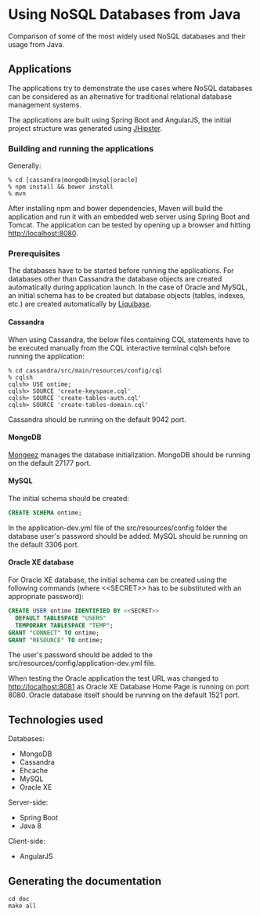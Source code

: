 # Using NoSQL Databases from Java
Comparison of some of the most widely used NoSQL databases and their usage
from Java.

## Applications
The applications try to demonstrate the use cases where NoSQL databases
can be considered as an alternative for traditional relational database
management systems.

The applications are built using Spring Boot and AngularJS, the initial project
structure was generated using [JHipster][1].

### Building and running the applications

Generally:
```shell
% cd [cassandra|mongodb|mysql|oracle]
% npm install && bower install
% mvn
```
After installing npm and bower dependencies, Maven will build the application
and run it with an embedded web server using Spring Boot and Tomcat. The
application can be tested by opening up a browser and hitting
<http://localhost:8080>.

### Prerequisites
The databases have to be started before running the applications. For
databases other than Cassandra the database objects are created
automatically during application launch. In the case of Oracle and MySQL, an
initial schema has to be created but database objects (tables, indexes, etc.)
are created automatically by [Liquibase][2].

#### Cassandra
When using Cassandra, the below files containing CQL statements
have to be executed manually from the CQL interactive terminal cqlsh before
running the application:
```shell
% cd cassandra/src/main/resources/config/cql
% cqlsh
cqlsh> USE ontime;
cqlsh> SOURCE 'create-keyspace.cql'
cqlsh> SOURCE 'create-tables-auth.cql'
cqlsh> SOURCE 'create-tables-domain.cql'
```
Cassandra should be running on the default 9042 port.

#### MongoDB
[Mongeez][3] manages the database initialization.
MongoDB should be running on the default 27177 port.

#### MySQL
The initial schema should be created:
```sql
CREATE SCHEMA ontime;
```
In the application-dev.yml file of the src/resources/config folder the
database user's password should be added.
MySQL should be running on the default 3306 port.

#### Oracle XE database
For Oracle XE database, the initial schema can be created using the following
commands (where \<\<SECRET\>\> has to be substituted with an appropriate
password):
```sql
CREATE USER ontime IDENTIFIED BY <<SECRET>>
  DEFAULT TABLESPACE "USERS"
  TEMPORARY TABLESPACE "TEMP";
GRANT "CONNECT" TO ontime;
GRANT "RESOURCE" TO ontime;
```
The user's password should be added to the
src/resources/config/application-dev.yml file.

When testing the Oracle application the test URL was changed to
<http://localhost:8081> as Oracle XE Database Home Page is running on port 8080.
Oracle database itself should be running on the default 1521 port.

## Technologies used
Databases:
* MongoDB
* Cassandra
* Ehcache
* MySQL
* Oracle XE

Server-side:
* Spring Boot
* Java 8

Client-side:
* AngularJS

## Generating the documentation
```shell
cd doc
make all
```

[1]: https://jhipster.github.io/
[2]: http://www.liquibase.org/
[3]: https://github.com/mongeez/mongeez

